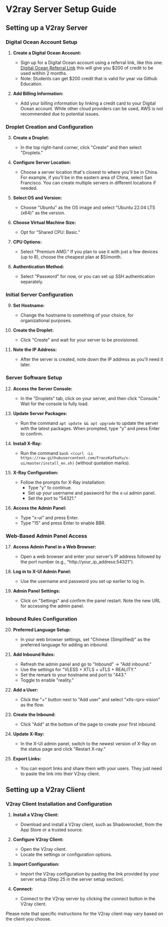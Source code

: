 # V2ray Server Setup Guide

## Setting up a V2ray Server

### Digital Ocean Account Setup

1. **Create a Digital Ocean Account:**
   - Sign up for a Digital Ocean account using a referral link, like this one: [Digital Ocean Referral Link](https://m.do.co/c/648197605dfe) this will give you $200 of credit to be used witihin 2 months.
   - Note: Students can get $200 credit that is valid for year via Github Education.

2. **Add Billing Information:**
   - Add your billing information by linking a credit card to your Digital Ocean account. While other cloud providers can be used, AWS is not recommended due to potential issues.

### Droplet Creation and Configuration

3. **Create a Droplet:**
   - In the top right-hand corner, click "Create" and then select "Droplets."

4. **Configure Server Location:**
   - Choose a server location that's closest to where you'll be in China. For example, if you'll be in the eastern area of China, select San Francisco. You can create multiple servers in different locations if needed.

5. **Select OS and Version:**
   - Choose "Ubuntu" as the OS image and select "Ubuntu 22.04 LTS (x64)" as the version.

6. **Choose Virtual Machine Size:**
   - Opt for "Shared CPU: Basic."

7. **CPU Options:**
   - Select "Premium AMD." If you plan to use it with just a few devices (up to 8), choose the cheapest plan at $5/month.

8. **Authentication Method:**
   - Select "Password" for now, or you can set up SSH authentication separately.

### Initial Server Configuration

9. **Set Hostname:**
   - Change the hostname to something of your choice, for organizational purposes.

10. **Create the Droplet:**
    - Click "Create" and wait for your server to be provisioned.

11. **Note the IP Address:**
    - After the server is created, note down the IP address as you'll need it later.

### Server Software Setup

12. **Access the Server Console:**
    - In the "Droplets" tab, click on your server, and then click "Console." Wait for the console to fully load.

13. **Update Server Packages:**
    - Run the command `apt update && apt upgrade` to update the server with the latest packages. When prompted, type "y" and press Enter to confirm.

14. **Install X-Ray:**
    - Run the command `bash <(curl -Ls https://raw.githubusercontent.com/FranzKafkaYu/x-ui/master/install_en.sh)` (without quotation marks).

15. **X-Ray Configuration:**
    - Follow the prompts for X-Ray installation:
      - Type "y" to continue.
      - Set up your username and password for the x-ui admin panel.
      - Set the port to "54321."
      
16. **Access the Admin Panel:**
    - Type "x-ui" and press Enter.
    - Type "15" and press Enter to enable BBR.

### Web-Based Admin Panel Access

17. **Access Admin Panel in a Web Browser:**
    - Open a web browser and enter your server's IP address followed by the port number (e.g., "http://your_ip_address:54321").

18. **Log in to X-UI Admin Panel:**
    - Use the username and password you set up earlier to log in.

19. **Admin Panel Settings:**
    - Click on "Settings" and confirm the panel restart. Note the new URL for accessing the admin panel.

### Inbound Rules Configuration

20. **Preferred Language Setup:**
    - In your web browser settings, set "Chinese (Simplified)" as the preferred language for adding an inbound.

21. **Add Inbound Rules:**
    - Refresh the admin panel and go to "Inbound" -> "Add inbound."
    - Use the settings for "VLESS + XTLS + uTLS + REALITY."
    - Set the remark to your hostname and port to "443."
    - Toggle to enable "reality."

22. **Add a User:**
    - Click the "+" button next to "Add user" and select "xtls-rprx-vision" as the flow.

23. **Create the Inbound:**
    - Click "Add" at the bottom of the page to create your first inbound.

24. **Update X-Ray:**
    - In the X-UI admin panel, switch to the newest version of X-Ray on the status page and click "Restart X-ray."

25. **Export Links:**
    - You can export links and share them with your users. They just need to paste the link into their V2ray client.

## Setting up a V2ray Client

### V2ray Client Installation and Configuration

1. **Install a V2ray Client:**
   - Download and install a V2ray client, such as Shadowrocket, from the App Store or a trusted source.

2. **Configure V2ray Client:**
   - Open the V2ray client.
   - Locate the settings or configuration options.

3. **Import Configuration:**
   - Import the V2ray configuration by pasting the link provided by your server setup (Step 25 in the server setup section).

4. **Connect:**
   - Connect to the V2ray server by clicking the connect button in the V2ray client.

Please note that specific instructions for the V2ray client may vary based on the client you choose.

